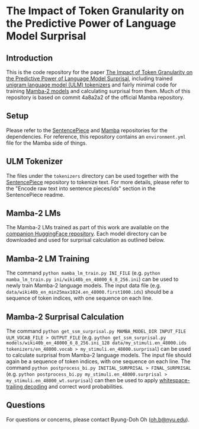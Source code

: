 # The Impact of Token Granularity on the Predictive Power of Language Model Surprisal

## Introduction
This is the code repository for the paper [The Impact of Token Granularity on the Predictive Power of Language Model Surprisal](https://arxiv.org/pdf/2412.11940v2.pdf), including trained [unigram language model (ULM) tokenizers](https://github.com/google/sentencepiece) and fairly minimal code for training [Mamba-2 models](https://github.com/state-spaces/mamba) and calculating surprisal from them.
Much of this repository is based on commit 4a8a2a2 of the official Mamba repository.

## Setup
Please refer to the [SentencePiece](https://github.com/google/sentencepiece) and [Mamba](https://github.com/state-spaces/mamba) repositories for the dependencies.
For reference, this repository contains an `environment.yml` file for the Mamba side of things.

## ULM Tokenizer
The files under the `tokenizers` directory can be used together with the [SentencePiece](https://github.com/google/sentencepiece) repository to tokenize text. For more details, please refer to the "Encode raw text into sentence pieces/ids" section in the SentencePiece readme.

## Mamba-2 LMs
The Mamba-2 LMs trained as part of this work are available on the [companion HuggingFace repository](https://huggingface.co/byungdoh/ssm-token-granularity).
Each model directory can be downloaded and used for surprisal calculation as outlined below.

## Mamba-2 LM Training
The command `python mamba_lm_train.py INI_FILE` (e.g. `python mamba_lm_train.py ini/wiki40b_en_48000_6_8_256.ini`) can be used to newly train Mamba-2 language models.
The input data file (e.g. `data/wiki40b_en_min25max1024.en_48000.first1000.ids`) should be a sequence of token indices, with one sequence on each line.

## Mamba-2 Surprisal Calculation
The command `python get_ssm_surprisal.py MAMBA_MODEL_DIR INPUT_FILE ULM_VOCAB_FILE > OUTPUT_FILE` (e.g. `python get_ssm_surprisal.py models/wiki40b_en_48000_6_8_256.ini_128 data/my_stimuli.en_48000.ids tokenizers/en_48000.vocab > my_stimuli.en_48000.surprisal`) can be used to calculate surprisal from Mamba-2 language models.
The input file should again be a sequence of token indices, with one sequence on each line.
The command `python postprocess_bi.py INITIAL_SURPRISAL > FINAL_SURPRISAL` (e.g. `python postprocess_bi.py my_stimuli.en_48000.surprisal > my_stimuli.en_48000_wt.surprisal`) can then be used to apply [whitespace-trailing decoding](https://aclanthology.org/2024.emnlp-main.202/) and correct word probabilities.

## Questions
For questions or concerns, please contact Byung-Doh Oh ([oh.b@nyu.edu](mailto:oh.b@nyu.edu)).
